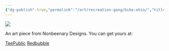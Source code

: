 ```yaml
---
{"dg-publish":true,"permalink":"/art/recreation-gang/bike-ohio/","title":"Bike Ohio","tags":["Art","Ohio"]}
---
```



![](https://baserow-media.ams3.digitaloceanspaces.com/user_files/r5ijEYSK7MQtOWsGv1BMBQqGS5XbJJqE_814ed6b2764eb15c0d451538f8d83fee4b5e495d6ba8679fe9c42cd6bea60533.png)

An art piece from Nonbeenary Designs. You can get yours at:

[TeePublic]()
[Redbubble]()
